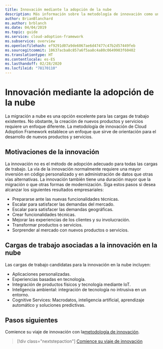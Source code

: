 ```yaml
---
title: Innovación mediante la adopción de la nube
description: Más información sobre la metodología de innovación como un enfoque para guiar el desarrollo de nuevos productos y servicios en la nube.
author: BrianBlanchard
ms.author: brblanch
ms.date: 04/04/2019
ms.topic: guide
ms.service: cloud-adoption-framework
ms.subservice: overview
ms.openlocfilehash: ef9291d07a9de6067ae6d47477c47b2d57449feb
ms.sourcegitcommit: 10637acba8c857a6f5aa8c4a80c0649903f60402
ms.translationtype: HT
ms.contentlocale: es-ES
ms.lasthandoff: 02/28/2020
ms.locfileid: "78170110"
---
```

# <a name="innovate-through-cloud-adoption"></a>Innovación mediante la adopción de la nube

La migración a nube es una opción excelente para las cargas de trabajo existentes. No obstante, la creación de nuevos productos y servicios requiere un enfoque diferente. La metodología de innovación de Cloud Adoption Framework establece un enfoque que sirve de orientación para el desarrollo de nuevos productos y servicios.

## <a name="motivations-behind-innovation"></a>Motivaciones de la innovación

La innovación no es el método de adopción adecuado para todas las cargas de trabajo. La vía de la innovación normalmente requiere una mayor inversión en código personalizado y en administración de datos que otras vías alternativas. La innovación también tiene una duración mayor que la migración o que otras formas de modernización. Siga estos pasos si desea alcanzar los siguientes resultados empresariales:

- Prepararse ante las nuevas funcionalidades técnicas.
- Escalar para satisfacer las demandas del mercado.
- Escalar para satisfacer las demandas geográficas.
- Crear funcionalidades técnicas.
- Mejorar las experiencias de los clientes y su involucración.
- Transformar productos o servicios.
- Sorprender al mercado con nuevos productos o servicios.

## <a name="workloads-associated-with-cloud-innovation"></a>Cargas de trabajo asociadas a la innovación en la nube

Las cargas de trabajo candidatas para la innovación en la nube incluyen:

- Aplicaciones personalizadas.
- Experiencias basadas en tecnología.
- Integración de productos físicos y tecnología mediante IoT.
- Inteligencia ambiental: integración de tecnología no intrusiva en un entorno.
- Cognitive Services: Macrodatos, inteligencia artificial, aprendizaje automático y soluciones predictivas.

## <a name="next-steps"></a>Pasos siguientes

Comience su viaje de innovación con la[metodología de innovación](../innovate/index.md).

> [!div class="nextstepaction"]
> [Comience su viaje de innovación](../innovate/index.md)
